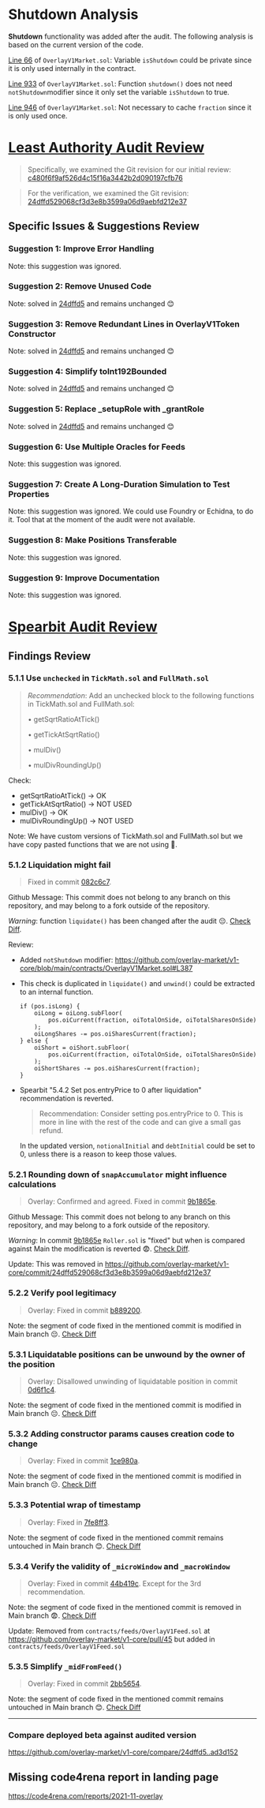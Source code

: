 # Shutdown Analysis

__Shutdown__ functionality was added after the audit. The following analysis is based on the current version of the code.

[Line 66](https://github.com/overlay-market/v1-core/blob/main/contracts/OverlayV1Market.sol#L66) of `OverlayV1Market.sol`: Variable `isShutdown` could be private since it is only used internally in the contract.

[Line 933](https://github.com/overlay-market/v1-core/blob/main/contracts/OverlayV1Market.sol#L933) of `OverlayV1Market.sol`: Function `shutdown()` does not need `notShutdown`modifier since it only set the variable `isShutdown` to true.

[Line 946](https://github.com/overlay-market/v1-core/blob/main/contracts/OverlayV1Market.sol#L946) of `OverlayV1Market.sol`: Not necessary to cache `fraction` since it is only used once.

# [Least Authority Audit Review](https://github.com/overlay-market/v1-core/tree/main/audits/leastauthority)

>Specifically, we examined the Git revision for our initial review:
>[c480f6f9af526d4c15f16a3442b2d090197cfb76](https://github.com/overlay-market/v1-core/commit/c480f6f9af526d4c15f16a3442b2d090197cfb76)

>For the verification, we examined the Git revision:
>[24dffd529068cf3d3e8b3599a06d9aebfd212e37](https://github.com/overlay-market/v1-core/commit/24dffd529068cf3d3e8b3599a06d9aebfd212e37)

## Specific Issues & Suggestions Review

### Suggestion 1: Improve Error Handling

Note: this suggestion was ignored.

### Suggestion 2: Remove Unused Code

Note: solved in [24dffd5](https://github.com/overlay-market/v1-core/commit/24dffd529068cf3d3e8b3599a06d9aebfd212e37) and remains unchanged 😊

### Suggestion 3: Remove Redundant Lines in OverlayV1Token Constructor

Note: solved in [24dffd5](https://github.com/overlay-market/v1-core/commit/24dffd529068cf3d3e8b3599a06d9aebfd212e37) and remains unchanged 😊

### Suggestion 4: Simplify toInt192Bounded

Note: solved in [24dffd5](https://github.com/overlay-market/v1-core/commit/24dffd529068cf3d3e8b3599a06d9aebfd212e37) and remains unchanged 😊

### Suggestion 5: Replace _setupRole with _grantRole

Note: solved in [24dffd5](https://github.com/overlay-market/v1-core/commit/24dffd529068cf3d3e8b3599a06d9aebfd212e37) and remains unchanged 😊

### Suggestion 6: Use Multiple Oracles for Feeds

Note: this suggestion was ignored.

### Suggestion 7: Create A Long-Duration Simulation to Test Properties

Note: this suggestion was ignored. We could use Foundry or Echidna, to do it. Tool that at the moment of the audit were not available.

### Suggestion 8: Make Positions Transferable

Note: this suggestion was ignored.

### Suggestion 9: Improve Documentation

Note: this suggestion was ignored.

# [Spearbit Audit Review](https://github.com/overlay-market/v1-core/blob/main/audits/spearbit/audit.pdf)

## Findings Review

### 5.1.1 Use `unchecked` in `TickMath.sol` and `FullMath.sol`

>*Recommendation*: Add an unchecked block to the following functions in TickMath.sol and FullMath.sol:
>
>• getSqrtRatioAtTick()
>
>• getTickAtSqrtRatio()
>
>• mulDiv()
>
>• mulDivRoundingUp()

Check: 
- getSqrtRatioAtTick() -> OK
- getTickAtSqrtRatio() -> NOT USED
- mulDiv() -> OK
- mulDivRoundingUp() -> NOT USED

Note: We have custom versions of TickMath.sol and FullMath.sol but we have copy pasted functions that we are not using 🤔.

### 5.1.2 Liquidation might fail

>Fixed in commit [082c6c7](https://github.com/overlay-market/v1-core/tree/082c6c71ea3f65a0ce20cae4a9ca895656a0690e).

Github Message: This commit does not belong to any branch on this repository, and may belong to a fork outside of the repository.

*Warning*: function `liquidate()` has been changed after the audit 😔. [Check Diff](https://github.com/overlay-market/v1-core/compare/082c6c7..ad3d152).

Review:

- Added `notShutdown` modifier: https://github.com/overlay-market/v1-core/blob/main/contracts/OverlayV1Market.sol#L387

- This check is duplicated in `liquidate()` and `unwind()` could be extracted to an internal function.

    ```solidity
    if (pos.isLong) {
        oiLong = oiLong.subFloor(
            pos.oiCurrent(fraction, oiTotalOnSide, oiTotalSharesOnSide)
        );
        oiLongShares -= pos.oiSharesCurrent(fraction);
    } else {
        oiShort = oiShort.subFloor(
            pos.oiCurrent(fraction, oiTotalOnSide, oiTotalSharesOnSide)
        );
        oiShortShares -= pos.oiSharesCurrent(fraction);
    }
    ```

- Spearbit "5.4.2 Set pos.entryPrice to 0 after liquidation" recommendation is reverted.
    
    >Recommendation: Consider setting pos.entryPrice to 0. This is more in line with the rest of the code and can give a small gas refund.

    In the updated version, `notionalInitial` and `debtInitial` could be set to 0, unless there is a reason to keep those values.

### 5.2.1 Rounding down of `snapAccumulator` might influence calculations

>Overlay: Confirmed and agreed. Fixed in commit [9b1865e](https://github.com/overlay-market/v1-core/tree/9b1865e).

Github Message: This commit does not belong to any branch on this repository, and may belong to a fork outside of the repository.

*Warning*: In commit [9b1865e](https://github.com/overlay-market/v1-core/tree/9b1865e) `Roller.sol` is "fixed" but when is compared against Main the modification is reverted 😨. [Check Diff](https://github.com/overlay-market/v1-core/compare/9b1865e..ad3d152).

Update: This was removed in https://github.com/overlay-market/v1-core/commit/24dffd529068cf3d3e8b3599a06d9aebfd212e37

### 5.2.2 Verify pool legitimacy

>Overlay: Fixed in commit [b889200](https://github.com/overlay-market/v1-core/pull/45/commits/b889200e87fc7c77ed8003a779ce4fb2068f8761).

Note: the segment of code fixed in the mentioned commit is modified in Main branch 😔. [Check Diff](https://github.com/overlay-market/v1-core/compare/b889200..ad3d152)

### 5.3.1 Liquidatable positions can be unwound by the owner of the position

>Overlay: Disallowed unwinding of liquidatable position in commit [0d6f1c4](https://github.com/overlay-market/v1-core/pull/44/commits/0d6f1c4e689cc59bcbc0deb055e87397af60d24e).

Note: the segment of code fixed in the mentioned commit is modified in Main branch 😔. [Check Diff](https://github.com/overlay-market/v1-core/compare/0d6f1c4..ad3d152)

### 5.3.2 Adding constructor params causes creation code to change

>Overlay: Fixed in commit [1ce980a](https://github.com/overlay-market/v1-core/pull/44/commits/1ce980a956b1eada94786979e1083d6e7f35b903).

Note: the segment of code fixed in the mentioned commit is modified in Main branch 😔. [Check Diff](https://github.com/overlay-market/v1-core/compare/1ce980a..main)

### 5.3.3 Potential wrap of timestamp

>Overlay: Fixed in [7fe8ff3](https://github.com/overlay-market/v1-core/pull/44/commits/7fe8ff3a2155e67e15a0a6e88415bb400f140c68).

Note: the segment of code fixed in the mentioned commit remains untouched in Main branch 😊. [Check Diff](https://github.com/overlay-market/v1-core/compare/1ce980a..main)


### 5.3.4 Verify the validity of `_microWindow` and `_macroWindow`

>Overlay: Fixed in commit [44b419c](https://github.com/overlay-market/v1-core/pull/44/commits/44b419c254ebb532b844434ecdb248bacbf7bc73). Except for the 3rd recommendation.

Note: the segment of code fixed in the mentioned commit is removed in Main branch 😨. [Check Diff](https://github.com/overlay-market/v1-core/compare/44b419c..main)

Update: Removed from `contracts/feeds/OverlayV1Feed.sol` at https://github.com/overlay-market/v1-core/pull/45 but added in `contracts/feeds/OverlayV1Feed.sol`

### 5.3.5 Simplify `_midFromFeed()`

>Overlay: Fixed in commit [2bb5654](https://github.com/overlay-market/v1-core/pull/39/commits/2bb565498a771613ab3eeb49e79b035e4a80e79e).

Note: the segment of code fixed in the mentioned commit remains untouched in Main branch 😊. [Check Diff](https://github.com/overlay-market/v1-core/compare/2bb5654..main)

-------------------------------------------------------------------------------
### Compare deployed beta against audited version
https://github.com/overlay-market/v1-core/compare/24dffd5..ad3d152

## Missing code4rena report in landing page

https://code4rena.com/reports/2021-11-overlay